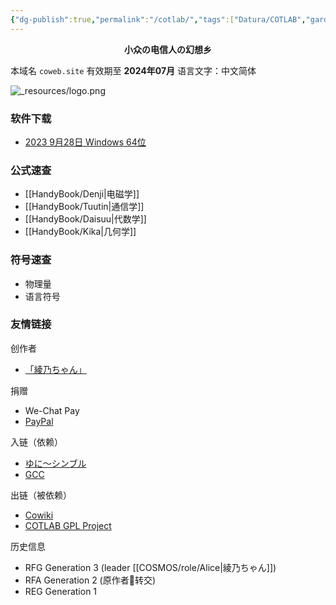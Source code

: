 ```yaml
---
{"dg-publish":true,"permalink":"/cotlab/","tags":["Datura/COTLAB","gardenEntry","gardenEntry","gardenEntry","gardenEntry","gardenEntry","gardenEntry","gardenEntry","gardenEntry","gardenEntry","gardenEntry","gardenEntry","gardenEntry"],"noteIcon":""}
---
```




<center><b>小众の电信人の幻想乡</b></center>

本域名 `coweb.site` 有效期至 **2024年07月**
语言文字：中文简体

![_resources/logo.png](/img/user/_resources/logo.png)

### 软件下载

- [2023 9月28日 Windows 64位](https://movink.cn/release/cot.20230928w64.exe)


### 公式速查

- [[HandyBook/Denji\|电磁学]]
- [[HandyBook/Tuutin\|通信学]]
- [[HandyBook/Daisuu\|代数学]]
- [[HandyBook/Kika\|几何学]]

### 符号速查

- 物理量
- 语言符号

### 友情链接

创作者
- [「綾乃ちゃん」](https://space.bilibili.com/3546380379360009)

捐赠
- We-Chat Pay
- [PayPal](https://paypal.me/dosconio?country.x=C2&locale.x=zh_XC)

入链（依赖）
- [ゆに～シンブル](https://github.com/dosconio/unisym)
- [GCC](https://gcc.gnu.org/)

出链（被依赖）
- [Cowiki](https://coweb.site)
- [COTLAB GPL Project](https://github.com/dosconio/COTLAB)

历史信息
- RFG Generation 3 (leader [[COSMOS/role/Alice\|綾乃ちゃん]])
- RFA Generation 2 (原作者💐转交)
- REG Generation 1
